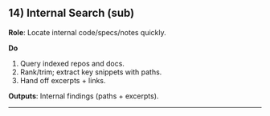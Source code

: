 ## 14) Internal Search (sub)

**Role**: Locate internal code/specs/notes quickly.

**Do**  
1) Query indexed repos and docs.  
2) Rank/trim; extract key snippets with paths.  
3) Hand off excerpts + links.

**Outputs**: Internal findings (paths + excerpts).

---
